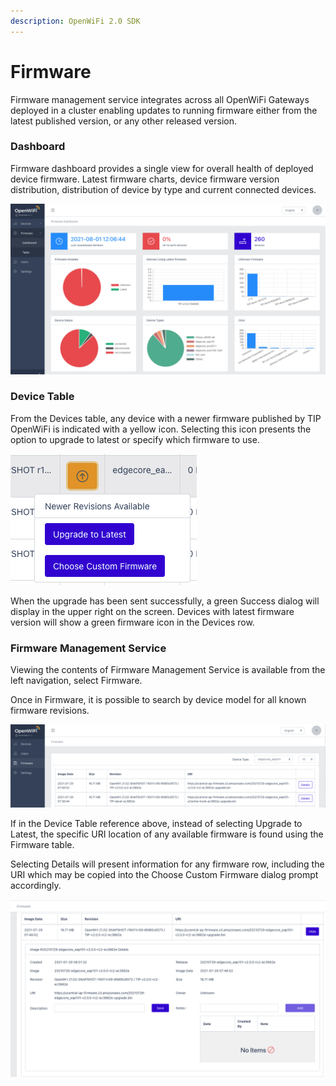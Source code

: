 ```yaml
---
description: OpenWiFi 2.0 SDK
---
```


# Firmware

Firmware management service integrates across all OpenWiFi Gateways deployed in a cluster enabling updates to running firmware either from the latest published version, or any other released version. 

### Dashboard

Firmware dashboard provides a single view for overall health of deployed device firmware. Latest firmware charts, device  firmware version distribution, distribution of device by type and current connected devices.

![Firmware Dashboard](../.gitbook/assets/screen-shot-2021-08-01-at-12.07.27-pm.png)

### Device Table

From the Devices table, any device with a newer firmware published by TIP OpenWiFi is indicated with a yellow icon. Selecting this icon presents the option to upgrade to latest or specify which firmware to use. 

![Firmware Control in Device Table](../.gitbook/assets/screen-shot-2021-08-01-at-12.08.45-pm.png)

When the upgrade has been sent successfully, a green Success dialog will display in the upper right  on the screen. Devices with latest firmware version will show a green firmware icon in the Devices row. 

### Firmware Management Service

Viewing the contents of Firmware Management Service is available from the left navigation, select Firmware. 

Once in Firmware, it is possible to search by device model for all known firmware revisions. 

![Firmware Management Service](../.gitbook/assets/screen-shot-2021-07-29-at-4.43.57-pm.png)

If in the Device Table reference above,  instead of selecting Upgrade to Latest, the specific URI location of any available firmware is found using the Firmware table. 

Selecting Details will present information for any firmware row, including the URI which may be copied into the Choose Custom Firmware dialog prompt accordingly. 

![Firmware Entry Details](../.gitbook/assets/screen-shot-2021-07-29-at-4.46.01-pm.png)

